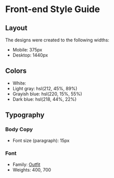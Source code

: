 # Front-end Style Guide

## Layout

The designs were created to the following widths:

- Mobile: 375px
- Desktop: 1440px

## Colors

- White: 
- Light gray: hsl(212, 45%, 89%)
- Grayish blue: hsl(220, 15%, 55%)
- Dark blue: hsl(218, 44%, 22%)

## Typography

### Body Copy

- Font size (paragraph): 15px

### Font

- Family: [Outfit](specimen/Outfit)
- Weights: 400, 700
